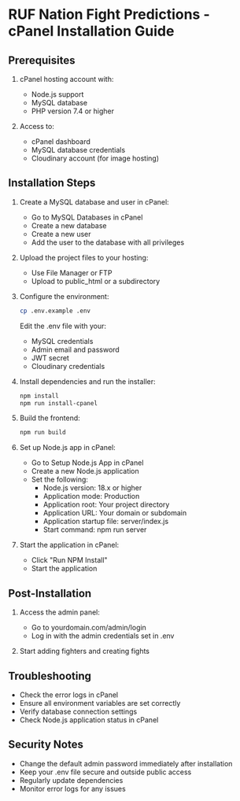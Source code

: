 # RUF Nation Fight Predictions - cPanel Installation Guide

## Prerequisites

1. cPanel hosting account with:
   - Node.js support
   - MySQL database
   - PHP version 7.4 or higher

2. Access to:
   - cPanel dashboard
   - MySQL database credentials
   - Cloudinary account (for image hosting)

## Installation Steps

1. Create a MySQL database and user in cPanel:
   - Go to MySQL Databases in cPanel
   - Create a new database
   - Create a new user
   - Add the user to the database with all privileges

2. Upload the project files to your hosting:
   - Use File Manager or FTP
   - Upload to public_html or a subdirectory

3. Configure the environment:
   ```bash
   cp .env.example .env
   ```
   Edit the .env file with your:
   - MySQL credentials
   - Admin email and password
   - JWT secret
   - Cloudinary credentials

4. Install dependencies and run the installer:
   ```bash
   npm install
   npm run install-cpanel
   ```

5. Build the frontend:
   ```bash
   npm run build
   ```

6. Set up Node.js app in cPanel:
   - Go to Setup Node.js App in cPanel
   - Create a new Node.js application
   - Set the following:
     - Node.js version: 18.x or higher
     - Application mode: Production
     - Application root: Your project directory
     - Application URL: Your domain or subdomain
     - Application startup file: server/index.js
     - Start command: npm run server

7. Start the application in cPanel:
   - Click "Run NPM Install"
   - Start the application

## Post-Installation

1. Access the admin panel:
   - Go to yourdomain.com/admin/login
   - Log in with the admin credentials set in .env

2. Start adding fighters and creating fights

## Troubleshooting

- Check the error logs in cPanel
- Ensure all environment variables are set correctly
- Verify database connection settings
- Check Node.js application status in cPanel

## Security Notes

- Change the default admin password immediately after installation
- Keep your .env file secure and outside public access
- Regularly update dependencies
- Monitor error logs for any issues